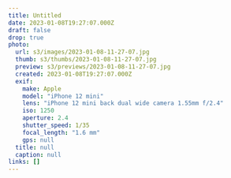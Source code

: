 ```yaml
---
title: Untitled
date: 2023-01-08T19:27:07.000Z
draft: false
drop: true
photo:
  url: s3/images/2023-01-08-11-27-07.jpg
  thumb: s3/thumbs/2023-01-08-11-27-07.jpg
  preview: s3/previews/2023-01-08-11-27-07.jpg
  created: 2023-01-08T19:27:07.000Z
  exif:
    make: Apple
    model: "iPhone 12 mini"
    lens: "iPhone 12 mini back dual wide camera 1.55mm f/2.4"
    iso: 1250
    aperture: 2.4
    shutter_speed: 1/35
    focal_length: "1.6 mm"
    gps: null
  title: null
  caption: null
links: []
---
```

